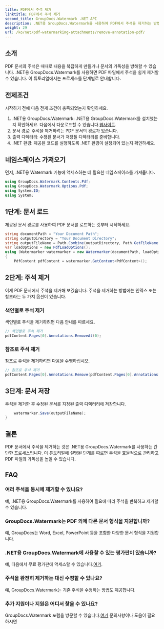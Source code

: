 ```yaml
---
title: PDF에서 주석 제거
linktitle: PDF에서 주석 제거
second_title: GroupDocs.Watermark .NET API
description: .NET용 GroupDocs.Watermark를 사용하여 PDF에서 주석을 제거하는 방법을 알아보세요. 손쉽게 문서 가독성을 향상하세요.
weight: 29
url: /ko/net/pdf-watermarking-attachments/remove-annotation-pdf/
---
```

## 소개
PDF 문서의 주석은 때때로 내용을 복잡하게 만들거나 문서의 가독성을 방해할 수 있습니다. .NET용 GroupDocs.Watermark를 사용하면 PDF 파일에서 주석을 쉽게 제거할 수 있습니다. 이 튜토리얼에서는 프로세스를 단계별로 안내합니다.
## 전제조건
시작하기 전에 다음 전제 조건이 충족되었는지 확인하세요.
1.  .NET용 GroupDocs.Watermark: .NET용 GroupDocs.Watermark를 설치했는지 확인하세요. 다음에서 다운로드할 수 있습니다.[웹사이트](https://releases.groupdocs.com/Watermark/net/).
2. 문서 경로: 주석을 제거하려는 PDF 문서의 경로가 있습니다.
3. 출력 디렉터리: 수정된 문서가 저장될 디렉터리를 준비합니다.
4. .NET 환경: 제공된 코드를 실행하도록 .NET 환경이 설정되어 있는지 확인하세요.

## 네임스페이스 가져오기
먼저, .NET용 Watermark 기능에 액세스하는 데 필요한 네임스페이스를 가져옵니다.
```csharp
using GroupDocs.Watermark.Contents.Pdf;
using GroupDocs.Watermark.Options.Pdf;
using System.IO;
using System;
```
## 1단계: 문서 로드
제공된 문서 경로를 사용하여 PDF 문서를 로드하는 것부터 시작하세요.
```csharp
string documentPath = "Your Document Path";
string outputDirectory = "Your Document Directory";
string outputFileName = Path.Combine(outputDirectory, Path.GetFileName(documentPath));
var loadOptions = new PdfLoadOptions();
using (Watermarker watermarker = new Watermarker(documentPath, loadOptions))
{
    PdfContent pdfContent = watermarker.GetContent<PdfContent>();
```
## 2단계: 주석 제거
이제 PDF 문서에서 주석을 제거해 보겠습니다. 주석을 제거하는 방법에는 인덱스 또는 참조라는 두 가지 옵션이 있습니다.
### 색인별로 주석 제거
색인별로 주석을 제거하려면 다음 안내를 따르세요.
```csharp
// 색인별로 주석 제거
pdfContent.Pages[0].Annotations.RemoveAt(0);
```
### 참조로 주석 제거
참조로 주석을 제거하려면 다음을 수행하십시오.
```csharp
// 참조로 주석 제거
pdfContent.Pages[0].Annotations.Remove(pdfContent.Pages[0].Annotations[0]);
```
## 3단계: 문서 저장
주석을 제거한 후 수정된 문서를 지정된 출력 디렉터리에 저장합니다.
```csharp
    watermarker.Save(outputFileName);
}
```

## 결론
PDF 문서에서 주석을 제거하는 것은 .NET용 GroupDocs.Watermark를 사용하는 간단한 프로세스입니다. 이 튜토리얼에 설명된 단계를 따르면 주석을 효율적으로 관리하고 PDF 파일의 가독성을 높일 수 있습니다.
## FAQ
### 여러 주석을 동시에 제거할 수 있나요?
예, .NET용 GroupDocs.Watermark를 사용하여 필요에 따라 주석을 반복하고 제거할 수 있습니다.
### GroupDocs.Watermark는 PDF 외에 다른 문서 형식을 지원합니까?
예, GroupDocs는 Word, Excel, PowerPoint 등을 포함한 다양한 문서 형식을 지원합니다.
### .NET용 GroupDocs.Watermark에 사용할 수 있는 평가판이 있습니까?
 예, 다음에서 무료 평가판에 액세스할 수 있습니다.[여기](https://releases.groupdocs.com/).
### 주석을 완전히 제거하는 대신 수정할 수 있나요?
예, GroupDocs.Watermark는 기존 주석을 수정하는 방법도 제공합니다.
### 추가 지원이나 지원은 어디서 찾을 수 있나요?
 GroupDocs.Watermark 포럼을 방문할 수 있습니다.[여기](https://forum.groupdocs.com/c/watermark/19) 문의사항이나 도움이 필요하시면